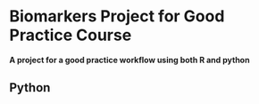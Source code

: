 # Biomarkers Project for Good Practice Course
**A project for a good practice workflow using both R and python**  

## Python


